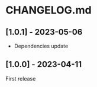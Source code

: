 # CHANGELOG.md

## [1.0.1] - 2023-05-06

- Dependencies update

## [1.0.0] - 2023-04-11

First release